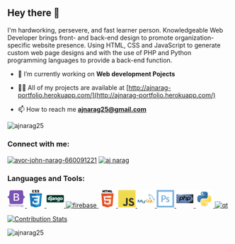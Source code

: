 <h2 align="left">Hey there 👋</h2>
<p>I'm hardworking, persevere, and fast learner person. Knowledgeable Web Developer brings front- and back-end design to promote organization-specific website presence. Using HTML, CSS and JavaScript to generate custom web page designs and with the use of PHP and Python programming languages to provide a back-end function.</p>

- 🔭 I’m currently working on **Web development Pojects**

- 👨‍💻 All of my projects are available at [http://ajnarag-portfolio.herokuapp.com/](http://ajnarag-portfolio.herokuapp.com/)

- 📫 How to reach me **ajnarag25@gmail.com**

<p align="left"> <img src="https://komarev.com/ghpvc/?username=ajnarag25&label=Profile%20views&color=0e75b6&style=for-the-badge" alt="ajnarag25" /> </p>

<h3 align="left">Connect with me:</h3>
<p align="left">
<a href="https://linkedin.com/in/avor-john-narag-660091221" target="blank"><img align="center" src="https://raw.githubusercontent.com/rahuldkjain/github-profile-readme-generator/master/src/images/icons/Social/linked-in-alt.svg" alt="avor-john-narag-660091221" height="30" width="40" /></a>
<a href="https://fb.com/avorjohn.narag" target="blank"><img align="center" src="https://raw.githubusercontent.com/rahuldkjain/github-profile-readme-generator/master/src/images/icons/Social/facebook.svg" alt="aj narag" height="30" width="40" /></a>
</p>

<h3 align="left">Languages and Tools:</h3>
<p align="left"> <a href="https://getbootstrap.com" target="_blank" rel="noreferrer"> <img src="https://raw.githubusercontent.com/devicons/devicon/master/icons/bootstrap/bootstrap-plain-wordmark.svg" alt="bootstrap" width="40" height="40"/> </a> <a href="https://www.w3schools.com/css/" target="_blank" rel="noreferrer"> <img src="https://raw.githubusercontent.com/devicons/devicon/master/icons/css3/css3-original-wordmark.svg" alt="css3" width="40" height="40"/> </a> <a href="https://www.djangoproject.com/" target="_blank" rel="noreferrer"> <img src="https://raw.githubusercontent.com/devicons/devicon/master/icons/django/django-original.svg" alt="django" width="40" height="40"/> </a> <a href="https://firebase.google.com/" target="_blank" rel="noreferrer"> <img src="https://www.vectorlogo.zone/logos/firebase/firebase-icon.svg" alt="firebase" width="40" height="40"/> </a> <a href="https://www.w3.org/html/" target="_blank" rel="noreferrer"> <img src="https://raw.githubusercontent.com/devicons/devicon/master/icons/html5/html5-original-wordmark.svg" alt="html5" width="40" height="40"/> </a> <a href="https://developer.mozilla.org/en-US/docs/Web/JavaScript" target="_blank" rel="noreferrer"> <img src="https://raw.githubusercontent.com/devicons/devicon/master/icons/javascript/javascript-original.svg" alt="javascript" width="40" height="40"/> </a> <a href="https://www.mysql.com/" target="_blank" rel="noreferrer"> <img src="https://raw.githubusercontent.com/devicons/devicon/master/icons/mysql/mysql-original-wordmark.svg" alt="mysql" width="40" height="40"/> </a> <a href="https://www.photoshop.com/en" target="_blank" rel="noreferrer"> <img src="https://raw.githubusercontent.com/devicons/devicon/master/icons/photoshop/photoshop-line.svg" alt="photoshop" width="40" height="40"/> </a> <a href="https://www.php.net" target="_blank" rel="noreferrer"> <img src="https://raw.githubusercontent.com/devicons/devicon/master/icons/php/php-original.svg" alt="php" width="40" height="40"/> </a> <a href="https://www.python.org" target="_blank" rel="noreferrer"> <img src="https://raw.githubusercontent.com/devicons/devicon/master/icons/python/python-original.svg" alt="python" width="40" height="40"/> </a> <a href="https://www.qt.io/" target="_blank" rel="noreferrer"> <img src="https://upload.wikimedia.org/wikipedia/commons/0/0b/Qt_logo_2016.svg" alt="qt" width="40" height="40"/> </a> </p>

 [![Contribution Stats](https://github-contribution-stats.vercel.app/api/?username=ajnarag25)](https://github.com/ajnarag25/github-contribution-stats/)
<p><img align="left" src="https://github-readme-stats.vercel.app/api/top-langs?username=ajnarag25&show_icons=true&locale=en&layout=compact" alt="ajnarag25" /></p>


